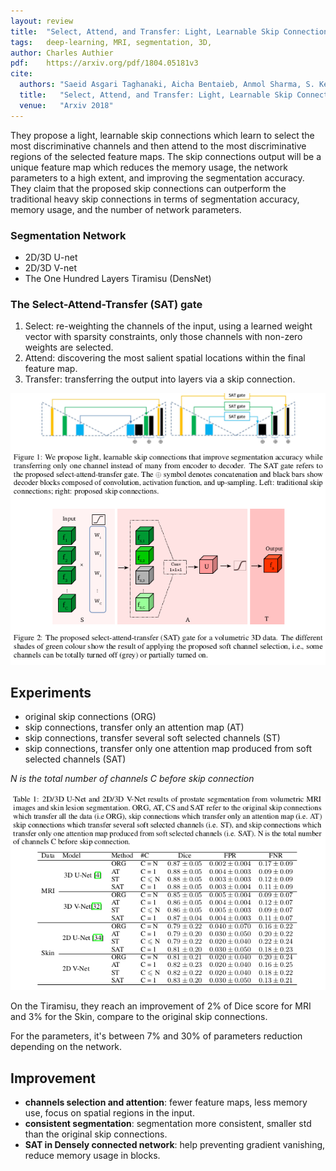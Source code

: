 ```yaml
---
layout: review
title:  "Select, Attend, and Transfer: Light, Learnable Skip Connections"
tags:   deep-learning, MRI, segmentation, 3D,
author: Charles Authier
pdf:    https://arxiv.org/pdf/1804.05181v3
cite:
  authors: "Saeid Asgari Taghanaki, Aicha Bentaieb, Anmol Sharma, S. Kevin Zhou, Yefeng Zheng, Bogdan Georgescu, Puneet Sharma, Sasa Grbic, Zhoubing Xu, Dorin Comaniciu, Ghassan Hamarneh"
  title:   "Select, Attend, and Transfer: Light, Learnable Skip Connections"
  venue:   "Arxiv 2018"
---
```



They propose a light, learnable skip connections which learn to select the most discriminative channels and then attend to the most discriminative regions of the selected feature maps.
The skip connections output will be a unique feature map which reduces the memory usage, the network parameters to a high extent, and improving the segmentation accuracy. They claim that the proposed skip connections can outperform the traditional heavy skip connections in terms of segmentation accuracy, memory usage, and the number of network parameters.


### Segmentation Network
* 2D/3D U-net
* 2D/3D V-net
* The One Hundred Layers Tiramisu (DensNet)


### The Select-Attend-Transfer (SAT) gate
1. Select: re-weighting the channels of the input, using a learned weight vector with sparsity constraints, only those channels with non-zero weights are selected.
2. Attend: discovering the most salient spatial locations within the final feature map.
3. Transfer: transferring the output into layers via a skip connection.

![](/deep-learning/images/LLSC/SAT.png)

## Experiments
* original skip connections (ORG)
* skip connections, transfer only an attention map (AT)
* skip connections, transfer several soft selected channels (ST)
* skip connections, transfer only one attention map produced from soft selected channels (SAT)

*N is the total number of channels C before skip connection*

![](/deep-learning/images/LLSC/RSAT.png)

On the Tiramisu, they reach an improvement of 2% of Dice score for MRI and 3% for the Skin, compare to the original skip connections.

For the parameters, it's between 7% and 30% of parameters reduction depending on the network.

## Improvement
* **channels selection and attention**: fewer feature maps, less memory use, focus on spatial regions in the input.
* **consistent segmentation**: segmentation more consistent, smaller std than the original skip connections.
* **SAT in Densely connected network**: help preventing gradient vanishing, reduce memory usage in blocks.
